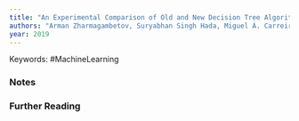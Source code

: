 ```yaml
---
title: "An Experimental Comparison of Old and New Decision Tree Algorithms"
authors: "Arman Zharmagambetov, Suryabhan Singh Hada, Miguel Á. Carreira-Perpiñán, Magzhan Gabidolla"
year: 2019
---
```


Keywords: #MachineLearning 

### Notes

### Further Reading